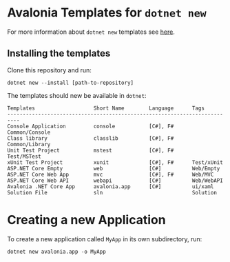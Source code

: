 # Avalonia Templates for `dotnet new`

For more information about `dotnet new` templates see [here](https://blogs.msdn.microsoft.com/dotnet/2017/04/02/how-to-create-your-own-templates-for-dotnet-new/).

## Installing the templates

Clone this repository and run:

```
dotnet new --install [path-to-repository]
```

The templates should new be available in `dotnet`:

```
Templates                   Short Name        Language      Tags
--------------------------------------------------------------------------
Console Application         console           [C#], F#      Common/Console
Class library               classlib          [C#], F#      Common/Library
Unit Test Project           mstest            [C#], F#      Test/MSTest
xUnit Test Project          xunit             [C#], F#      Test/xUnit
ASP.NET Core Empty          web               [C#]          Web/Empty
ASP.NET Core Web App        mvc               [C#], F#      Web/MVC
ASP.NET Core Web API        webapi            [C#]          Web/WebAPI
Avalonia .NET Core App      avalonia.app      [C#]          ui/xaml
Solution File               sln                             Solution
```

# Creating a new Application

To create a new application called `MyApp` in its own subdirectory, run:

```
dotnet new avalonia.app -o MyApp
```